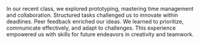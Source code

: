 In our recent class, we explored prototyping, mastering time management and collaboration. Structured tasks challenged us to innovate within deadlines. Peer feedback enriched our ideas. We learned to prioritize, communicate effectively, and adapt to challenges. This experience empowered us with skills for future endeavors in creativity and teamwork.